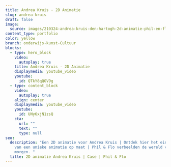 ```yaml
---
title: Andrea Kruis - 2D Animatie
slug: andrea-kruis
draft: false
image:
  source: images/210324-andrea-kruis-den-hartogh-2d-animatie-phil-en-flo.jpg
content_type: portfolio
color: yellow
branch: onderwijs-kunst-Cultuur
blocks:
  - type: hero_block
    video:
      autoplay: true
    title: Andrea Kruis - 2D Animatie
    displaymedia: youtube_video
    youtube:
      id: QTkY8qQOV9g
  - type: content_block
    video:
      autoplay: true
    align: center
    displaymedia: youtube_video
    youtube:
      id: UNy6xjN1zsQ
    cta:
      url: ""
      text: ""
      type: null
seo:
  description: "Een 2D animatie voor Andrea Kruis | Ontdek hier het eindresultaat
    van een unieke animatie op maat | Phil & Flo verbeelden de wereld van
    morgen. "
  title: 2D animatie Andrea Kruis | Case | Phil & Flo
---
```

